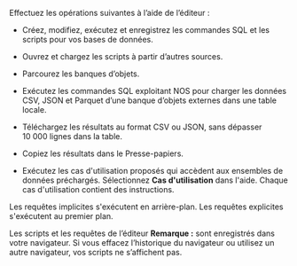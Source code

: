 Effectuez les opérations suivantes à l’aide de l’éditeur :

-   Créez, modifiez, exécutez et enregistrez les commandes SQL et les scripts pour vos bases de données.

-   Ouvrez et chargez les scripts à partir d’autres sources.

-   Parcourez les banques d’objets.

-   Exécutez les commandes SQL exploitant NOS pour charger les données CSV, JSON et Parquet d’une banque d’objets externes dans une table locale.

-   Téléchargez les résultats au format CSV ou JSON, sans dépasser 10 000 lignes dans la table.

-   Copiez les résultats dans le Presse-papiers.

-   Exécutez les cas d'utilisation proposés qui accèdent aux ensembles de données préchargés. Sélectionnez **Cas d'utilisation** dans l'aide. Chaque cas d'utilisation contient des instructions.

Les requêtes implicites s'exécutent en arrière-plan. Les requêtes explicites s'exécutent au premier plan.

Les scripts et les requêtes de l’éditeur **Remarque :** sont enregistrés dans votre navigateur. Si vous effacez l’historique du navigateur ou utilisez un autre navigateur, vos scripts ne s’affichent pas.
